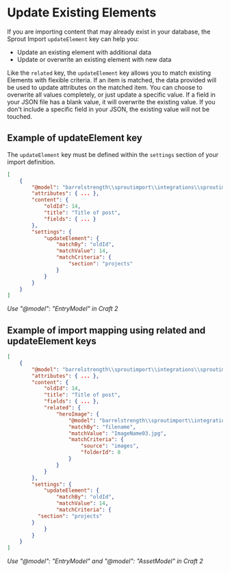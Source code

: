 # Update Existing Elements

If you are importing content that may already exist in your database, the Sprout Import `updateElement` key can help you:

- Update an existing element with additional data
- Update or overwrite an existing element with new data
 
Like the `related` key, the `updateElement` key allows you to match existing Elements with flexible criteria. If an item is matched, the data provided will be used to update attributes on the matched item. You can choose to overwrite all values completely, or just update a specific value. If a field in your JSON file has a blank value, it will overwrite the existing value. If you don't include a specific field in your JSON, the existing value will not be touched.

## Example of updateElement key

The `updateElement` key must be defined within the `settings` section of your import definition.

``` json
[
	{
		"@model": "barrelstrength\\sproutimport\\integrations\\sproutimport\\elements\\Entry",
		"attributes": { ... },
		"content": {
			"oldId": 14,
			"title": "Title of post",
			"fields": { ... }
		},
		"settings": {
			"updateElement": {
				"matchBy": "oldId",
				"matchValue": 14,
				"matchCriteria": {
					"section": "projects"
				}
			}
		}
	}
]
```

_Use "@model": "EntryModel" in Craft 2_


## Example of import mapping using related and updateElement keys

``` json
[
	{
		"@model": "barrelstrength\\sproutimport\\integrations\\sproutimport\\elements\\Entry",
		"attributes": { ... },
		"content": {
			"oldId": 14,
			"title": "Title of post",
			"fields": { ... },
			"related": {
				"heroImage": {
					"@model": "barrelstrength\\sproutimport\\integrations\\sproutimport\\elements\\Asset",
					"matchBy": "filename",
					"matchValue": "ImageName03.jpg",
					"matchCriteria": {
						"source": "images",
						"folderId": 8
					}
				}
			}
		},
		"settings": {
			"updateElement": {
				"matchBy": "oldId",
				"matchValue": 14,
				"matchCriteria": {
          "section": "projects"
        }
			}
		}
	}
]
```

_Use "@model": "EntryModel" and "@model": "AssetModel" in Craft 2_